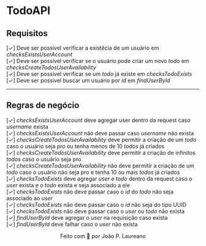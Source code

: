 # TodoAPI

## Requisitos

[✓] Deve ser possível verificar a existêcia de um usuário em _checksExistsUserAccount_ \
[✓] Deve ser possível verificar se o usuário pode criar um novo _todo_ em _checksCreateTodosUserAvailability_ \
[✓] Deve ser possível verificar se um _todo_ já existe em _checksTodoExists_ \
[✓] Deve ser possível buscar um usuário por _id_ em _findUserById_

---

## Regras de negócio

[✓] _checksExistsUserAccount_ deve agregar user dentro da request caso _username_ exista \
[✓] _checksExistsUserAccount_ não deve passar caso _username_ não exista \
[✓] _checksCreateTodosUserAvailability_ deve permitir a criação de um _todo_ caso o usuário seja _pro_ ou tenha menos de 10 _todos_ já criados \
[✓] _checksCreateTodosUserAvailability_ deve permitir a criação de infinitos _todos_ caso o usuário seja pro \
[✓] _checksCreateTodosUserAvailability_ não deve permitir a criação de um _todo_ caso o usuário não seja pro e tenha 10 ou mais _todos_ já criados \
[✓] _checksTodoExists_ deve agregar _user_ e _todo_ dentro da request caso o _user_ exista e o _todo_ exista e seja associado a ele \
[✓] _checksTodoExists_ não deve passar caso o _id_ do _todo_ não seja associado ao _user_ \
[✓] _checksTodoExists_ não deve passar caso o _id_ não seja do tipo UUID \
[✓] _checksTodoExists_ não deve passar caso o _user_ ou _todo_ não exista \
[✓] _findUserById_ deve agregar o _user_ na requisição caso exista \
[✓] _findUserById_ deve falhar caso o _user_ não exista

<p align="center">
Feito com 💜 por João P. Laureano
</p>
